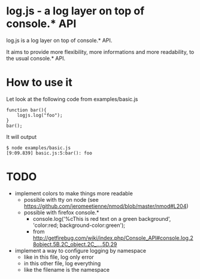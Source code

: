 # log.js - a log layer on top of console.* API

log.js is a log layer on top of console.* API.

It aims to provide more flexibility, more informations and more readability, to the
usual console.* API.


# How to use it
Let look at the following code from examples/basic.js

    function bar(){
        logjs.log("foo");	
    }
    bar();

It will output

    $ node examples/basic.js 
    [9:09.839] basic.js:5:bar(): foo


# TODO
* implement colors to make things more readable
  * possible with tty on node (see https://github.com/jeromeetienne/nmod/blob/master/nmod#L204)
  * possible with firefox console.*
    * console.log('%cThis is red text on a green background', 'color:red; background-color:green');
    * from http://getfirebug.com/wiki/index.php/Console_API#console.log.28object.5B.2C_object.2C_....5D.29
* implement a way to configure logging by namespace
  * like in this file, log only error
  * in this other file, log everything
  * like the filename is the namespace